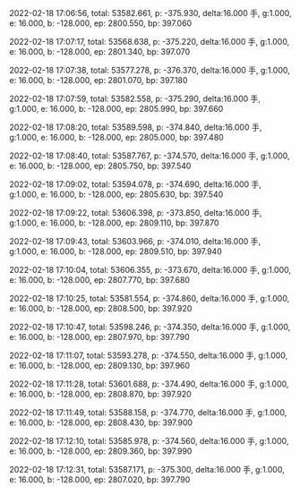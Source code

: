 2022-02-18 17:06:56, total: 53582.661, p: -375.930, delta:16.000 手, g:1.000, e: 16.000, b: -128.000, ep: 2800.550, bp: 397.060

2022-02-18 17:07:17, total: 53568.638, p: -375.220, delta:16.000 手, g:1.000, e: 16.000, b: -128.000, ep: 2801.340, bp: 397.070

2022-02-18 17:07:38, total: 53577.278, p: -376.370, delta:16.000 手, g:1.000, e: 16.000, b: -128.000, ep: 2801.070, bp: 397.180

2022-02-18 17:07:59, total: 53582.558, p: -375.290, delta:16.000 手, g:1.000, e: 16.000, b: -128.000, ep: 2805.990, bp: 397.660

2022-02-18 17:08:20, total: 53589.598, p: -374.840, delta:16.000 手, g:1.000, e: 16.000, b: -128.000, ep: 2805.000, bp: 397.480

2022-02-18 17:08:40, total: 53587.767, p: -374.570, delta:16.000 手, g:1.000, e: 16.000, b: -128.000, ep: 2805.750, bp: 397.540

2022-02-18 17:09:02, total: 53594.078, p: -374.690, delta:16.000 手, g:1.000, e: 16.000, b: -128.000, ep: 2805.630, bp: 397.540

2022-02-18 17:09:22, total: 53606.398, p: -373.850, delta:16.000 手, g:1.000, e: 16.000, b: -128.000, ep: 2809.110, bp: 397.870

2022-02-18 17:09:43, total: 53603.966, p: -374.010, delta:16.000 手, g:1.000, e: 16.000, b: -128.000, ep: 2809.510, bp: 397.940

2022-02-18 17:10:04, total: 53606.355, p: -373.670, delta:16.000 手, g:1.000, e: 16.000, b: -128.000, ep: 2807.770, bp: 397.680

2022-02-18 17:10:25, total: 53581.554, p: -374.860, delta:16.000 手, g:1.000, e: 16.000, b: -128.000, ep: 2808.500, bp: 397.920

2022-02-18 17:10:47, total: 53598.246, p: -374.350, delta:16.000 手, g:1.000, e: 16.000, b: -128.000, ep: 2807.970, bp: 397.790

2022-02-18 17:11:07, total: 53593.278, p: -374.550, delta:16.000 手, g:1.000, e: 16.000, b: -128.000, ep: 2809.130, bp: 397.960

2022-02-18 17:11:28, total: 53601.688, p: -374.490, delta:16.000 手, g:1.000, e: 16.000, b: -128.000, ep: 2808.870, bp: 397.920

2022-02-18 17:11:49, total: 53588.158, p: -374.770, delta:16.000 手, g:1.000, e: 16.000, b: -128.000, ep: 2808.430, bp: 397.900

2022-02-18 17:12:10, total: 53585.978, p: -374.560, delta:16.000 手, g:1.000, e: 16.000, b: -128.000, ep: 2809.360, bp: 397.990

2022-02-18 17:12:31, total: 53587.171, p: -375.300, delta:16.000 手, g:1.000, e: 16.000, b: -128.000, ep: 2807.020, bp: 397.790